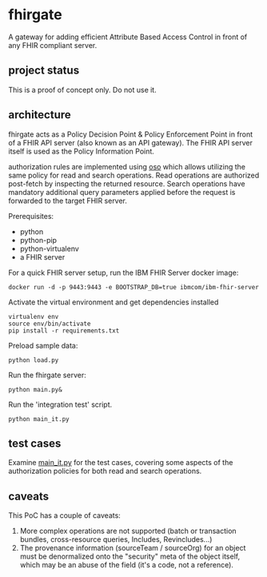 # fhirgate

A gateway for adding efficient Attribute Based Access Control in front of any FHIR compliant server.

## project status

This is a proof of concept only. Do not use it.

## architecture

fhirgate acts as a Policy Decision Point & Policy Enforcement Point in front of a FHIR API server (also known as an API 
gateway). The FHIR API server itself is used as the Policy Information Point.

authorization rules are implemented using [oso](http://osohq.com) which allows utilizing the same policy for read and search 
operations. Read operations are authorized post-fetch by inspecting the returned resource. Search operations have 
mandatory additional query parameters applied before the request is forwarded to the target FHIR server.

Prerequisites:
- python
- python-pip
- python-virtualenv
- a FHIR server

For a quick FHIR server setup, run the IBM FHIR Server docker image:
```
docker run -d -p 9443:9443 -e BOOTSTRAP_DB=true ibmcom/ibm-fhir-server
```

Activate the virtual environment and get dependencies installed
```
virtualenv env
source env/bin/activate
pip install -r requirements.txt
```

Preload sample data:
```
python load.py
```

Run the fhirgate server:
```
python main.py&
```

Run the 'integration test' script.
```
python main_it.py
```

## test cases

Examine [main_it.py](main_it.py) for the test cases, covering some aspects of the authorization policies for both read
and search operations.

## caveats

This PoC has a couple of caveats: 
1. More complex operations are not supported (batch or transaction bundles, cross-resource queries, Includes, 
   Revincludes...)
2. The provenance information (sourceTeam / sourceOrg) for an object must be denormalized onto the "security" meta of 
   the object itself, which may be an abuse of the field (it's a code, not a reference). 
